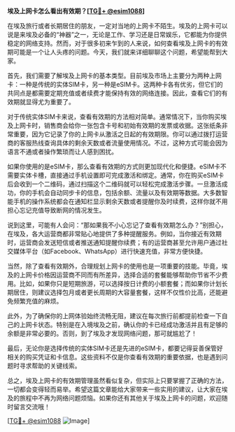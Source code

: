 **埃及上网卡怎么看出有效期？[[TG💪+ @esim1088](https://t.me/s/esim1088)]**

在埃及旅行或者长期居住的朋友，一定对当地的上网卡不陌生。埃及的上网卡可以说是来埃及必备的“神器”之一，无论是工作、学习还是日常娱乐，它都能为你提供稳定的网络支持。然而，对于很多初来乍到的人来说，如何查看埃及上网卡的有效期可能是一个让人头疼的问题。今天，我们就来详细聊聊这个问题，希望能帮到大家。

首先，我们需要了解埃及上网卡的基本类型。目前埃及市场上主要分为两种上网卡：一种是传统的实体SIM卡，另一种是eSIM卡。这两种卡各有优劣，但它们的共同点是都需要定期充值或者续费才能保持有效的网络连接。因此，查看它们的有效期就显得尤为重要了。

对于传统实体SIM卡来说，查看有效期的方法相对简单。通常情况下，当你购买埃及上网卡时，销售商会给你一张包含卡号和初始有效期的发票或收据。这张纸条非常重要，因为它记录了你的上网卡从激活之日起的有效期限。你可以通过拨打运营商的客服热线查询具体的剩余天数或者流量使用情况。不过，这种方式可能会因为语言不通或者操作繁琐而让人感到困扰。

如果你使用的是eSIM卡，那么查看有效期的方式则更加现代化和便捷。eSIM卡不需要实体卡槽，直接通过手机设置即可完成激活和绑定。通常，你在购买eSIM卡后会收到一个二维码，通过扫描这个二维码就可以轻松完成激活步骤。一旦激活成功，你的手机会自动同步卡的信息，包括余额、流量以及有效期等数据。大多数智能手机的操作系统都会在通知栏显示剩余天数或者提醒你及时续费，这样你就不用担心忘记充值导致断网的情况发生。

说到这里，可能有人会问：“那如果我不小心忘记了查看有效期怎么办？”别担心，在埃及，各大运营商都非常贴心地提供了多种提醒服务。例如，当你接近有效期时，运营商会发送短信或者推送通知提醒你续费；有的运营商甚至允许用户通过社交媒体平台（如Facebook、WhatsApp）进行快速充值，非常方便快捷。

当然，除了查看有效期外，合理规划上网卡的使用也是一项重要的技能。毕竟，埃及的上网卡价格因运营商不同而有所差异，选择合适的套餐能够帮助你节省不少费用。比如，如果你只是短期旅游，可以选择按日计费的小额套餐；而如果你计划长期居住，则建议选择包月或者更长周期的大容量套餐，这样不仅性价比高，还能避免频繁充值的麻烦。

此外，为了确保你的上网体验始终流畅无阻，建议在每次旅行前都提前检查一下自己的上网卡状态。特别是在入境埃及之前，确认你的卡已经成功激活并且有足够的余额是非常必要的。否则，到了埃及才发现网络问题，那可就尴尬了！

最后，无论你是选择传统的实体SIM卡还是先进的eSIM卡，都要记得妥善保管好相关的购买凭证和卡信息。这些资料不仅是你查看有效期的重要依据，也是遇到问题时寻求帮助的关键线索。

总之，埃及上网卡的有效期管理虽然看似复杂，但实际上只要掌握了正确的方法，一切都会变得轻而易举。希望这篇文章能给大家带来一些实用的建议，让大家在埃及的旅程中不再为网络问题烦恼。如果你还有其他关于埃及上网卡的问题，欢迎随时留言交流哦！

[[TG💪+ @esim1088](https://t.me/s/esim1088) ![Image](https://i.postimg.cc/4NQfJmqS/Snipaste-2025-05-13-00-14-12.png)]